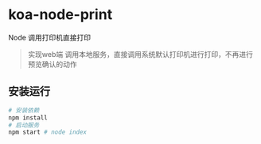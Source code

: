 # koa-node-print
Node 调用打印机直接打印
> 实现web端 调用本地服务，直接调用系统默认打印机进行打印，不再进行预览确认的动作

## 安装运行
```sh
# 安装依赖
npm install
# 启动服务
npm start # node index
```
